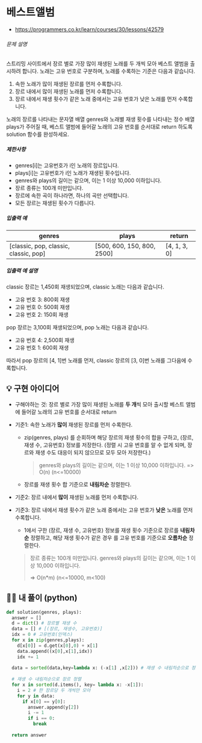 # 베스트앨범

- https://programmers.co.kr/learn/courses/30/lessons/42579

###### 문제 설명

스트리밍 사이트에서 장르 별로 가장 많이 재생된 노래를 두 개씩 모아 베스트 앨범을 출시하려 합니다. 노래는 고유 번호로 구분하며, 노래를 수록하는 기준은 다음과 같습니다.

1. 속한 노래가 많이 재생된 장르를 먼저 수록합니다.
2. 장르 내에서 많이 재생된 노래를 먼저 수록합니다.
3. 장르 내에서 재생 횟수가 같은 노래 중에서는 고유 번호가 낮은 노래를 먼저 수록합니다.

노래의 장르를 나타내는 문자열 배열 genres와 노래별 재생 횟수를 나타내는 정수 배열 plays가 주어질 때, 베스트 앨범에 들어갈 노래의 고유 번호를 순서대로 return 하도록 solution 함수를 완성하세요.

##### 제한사항

- genres[i]는 고유번호가 i인 노래의 장르입니다.
- plays[i]는 고유번호가 i인 노래가 재생된 횟수입니다.
- genres와 plays의 길이는 같으며, 이는 1 이상 10,000 이하입니다.
- 장르 종류는 100개 미만입니다.
- 장르에 속한 곡이 하나라면, 하나의 곡만 선택합니다.
- 모든 장르는 재생된 횟수가 다릅니다.

##### 입출력 예

| genres                                | plays                      | return       |
| ------------------------------------- | -------------------------- | ------------ |
| [classic, pop, classic, classic, pop] | [500, 600, 150, 800, 2500] | [4, 1, 3, 0] |

##### 입출력 예 설명

classic 장르는 1,450회 재생되었으며, classic 노래는 다음과 같습니다.

- 고유 번호 3: 800회 재생
- 고유 번호 0: 500회 재생
- 고유 번호 2: 150회 재생

pop 장르는 3,100회 재생되었으며, pop 노래는 다음과 같습니다.

- 고유 번호 4: 2,500회 재생
- 고유 번호 1: 600회 재생

따라서 pop 장르의 [4, 1]번 노래를 먼저, classic 장르의 [3, 0]번 노래를 그다음에 수록합니다.





## 💡 구현 아이디어

- 구해야하는 것: 장르 별로 가장 많이 재생된 노래를 **두 개**씩 모아 출시할 베스트 앨범에 들어갈 노래의 고유 번호를 순서대로 return



- 기준1: 속한 노래가 **많이** 재생된 장르를 먼저 수록한다.

  - zip(genres, plays) 를 순회하며 해당 장르의 재생 횟수의 합을 구하고, (장르, 재생 수, 고유번호) 정보를 저장한다. (정렬 시 고유 번호를 알 수 없게 되며, 장르와 재생 수도 대응이 되지 않으므로 모두 모아 저장한다.)

    > genres와 plays의 길이는 같으며, 이는 1 이상 10,000 이하입니다. => O(n) (n<=10000)

  - 장르를 재생 횟수 합 기준으로 **내림차순** 정렬한다. 

  

- 기준2: 장르 내에서 **많이** 재생된 노래를 먼저 수록합니다.

- 기준3: 장르 내에서 재생 횟수가 같은 노래 중에서는 고유 번호가 **낮은** 노래를 먼저 수록합니다.

  - 1에서 구한 (장르, 재생 수, 고유번호) 정보를 재생 횟수 기준으로 장르를 **내림차순** 정렬하고, 해당 재생 횟수가 같은 경우 를 고유 번호를 기준으로 **오름차순** 정렬한다.

  > 장르 종류는 100개 미만입니다. genres와 plays의 길이는 같으며, 이는 1 이상 10,000 이하입니다.
  >
  > => O(n*m)  (n<=10000, m<100)



## 🙆‍♀️ 내 풀이 (python)

```python
def solution(genres, plays):
  answer = []
  d = dict() # 장르별 재생 수
  data = [] # [(장르, 재생수, 고유번호)]
  idx = 0 # 고유번호(인덱스)
  for x in zip(genres,plays):
    d[x[0]] = d.get(x[0],0) + x[1]
    data.append((x[0],x[1],idx))
    idx += 1
  
  data = sorted(data,key=lambda x: (-x[1] ,x[2])) # 재생 수 내림차순으로 정렬, 재생 횟수가 같은 경우 고유 번호 순으로 오름차순 정렬
  
  # 재생 수 내림차순으로 장르 정렬
  for x in sorted(d.items(), key= lambda x: -x[1]): 
    i = 2 # 한 장르당 두 개씩만 모아
    for y in data:
      if x[0] == y[0]:
        answer.append(y[2])
        i -= 1
        if i == 0:
          break
  
  return answer
```

